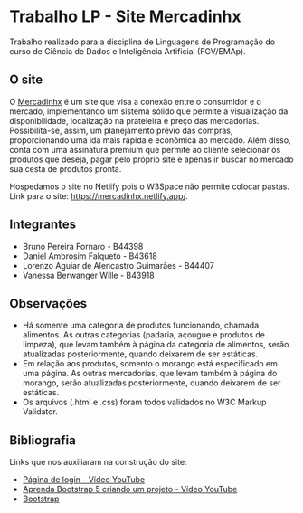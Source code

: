 # Trabalho LP - Site Mercadinhx

Trabalho realizado para a disciplina de Linguagens de Programação do curso de Ciência de Dados e Inteligência Artificial (FGV/EMAp). 

## O site

O [Mercadinhx](https://mercadinhx.netlify.app/) é um site que visa a conexão entre o consumidor e o mercado, implementando um sistema sólido que permite a visualização da disponibilidade, localização na prateleira e preço das mercadorias. Possibilita-se, assim, um planejamento prévio das compras, proporcionando uma ida mais rápida e econômica ao mercado.
Além disso, conta com uma assinatura premium que permite ao cliente selecionar os produtos que deseja, pagar pelo próprio site e apenas ir buscar no mercado sua cesta de produtos pronta.


Hospedamos o site no Netlify pois o W3Space não permite colocar pastas. Link para o site: https://mercadinhx.netlify.app/.



## Integrantes

- Bruno Pereira Fornaro  - B44398
- Daniel Ambrosim Falqueto - B43618
- Lorenzo Aguiar de Alencastro Guimarães - B44407
- Vanessa Berwanger Wille - B43918

## Observações

- Há somente uma categoria de produtos funcionando, chamada alimentos. As outras categorias (padaria, açougue e produtos de limpeza), que levam também à página da categoria de alimentos, serão atualizadas posteriormente, quando deixarem de ser estáticas.
- Em relação aos produtos, somento o morango está especificado em uma página. As outras mercadorias, que levam também à página do morango, serão atualizadas posteriormente, quando deixarem de ser estáticas.
- Os arquivos (.html e .css) foram todos validados no W3C Markup Validator.

## Bibliografia

Links que nos auxiliaram na construção do site:
- [Página de login - Vídeo YouTube](https://www.youtube.com/watch?v=Bwk-Q_Ua-jM&list=WL&index=59&t=2s)
- [Aprenda Bootstrap 5 criando um projeto - Vídeo YouTube](https://www.youtube.com/watch?v=jJUpJA1GJHw)
- [Bootstrap](https://getbootstrap.com/)
